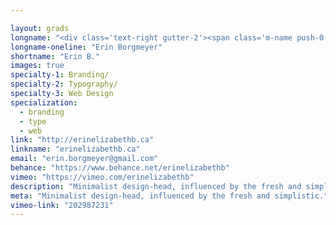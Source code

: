 ```yaml
---

layout: grads
longname: "<div class='text-right gutter-2'><span class='m-name push-0'>Erin<br><span class='push-0'>Borgmeyer</span></div>"
longname-oneline: "Erin Borgmeyer"
shortname: "Erin B."
images: true
specialty-1: Branding/
specialty-2: Typography/
specialty-3: Web Design
specialization:
  - branding
  - type
  - web
link: "http://erinelizabethb.ca"
linkname: "erinelizabethb.ca"
email: "erin.borgmeyer@gmail.com"
behance: "https://www.behance.net/erinelizabethb"
vimeo: "https://vimeo.com/erinelizabethb"
description: "Minimalist design-head, influenced by the fresh and simplistic."
meta: "Minimalist design-head, influenced by the fresh and simplistic."
vimeo-link: "202987231"
---
```

